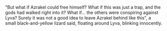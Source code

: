 "But what if Azrakel could free himself? What if this was just a trap, and the gods had walked right into it? What if... the others were conspiring against Lyva? Surely it was not a good idea to leave Azrakel behind like this", a small black-and-yellow lizard said, floating around Lyva, blinking innocently.